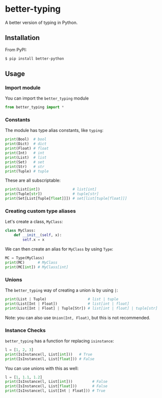 # better-typing
A better version of typing in Python.

## Installation

From PyPI:

```zsh
$ pip install better-python
```

## Usage

### Import module

You can import the `better_typing` module

```python
from better_typing import *
```

### Constants

The module has type alias constants, like `typing`:

```python
print(Bool)  # bool
print(Dict)  # dict
print(Float) # float
print(Int)   # int
print(List)  # list
print(Set)   # set
print(Str)   # str
print(Tuple) # tuple
```

These are all subscriptable:

```python
print(List[int])               # list[int]
print(Tuple[str])              # tuple[str]
print(Set[List[Tuple[float]]]) # set[list[tuple[float]]]
```

### Creating custom type aliases

Let's create a class, `MyClass`:

```python
class MyClass:
    def __init__(self, x):
        self.x = x
```

We can then create an alias for `MyClass` by using `Type`:

```python
MC = Type(MyClass)
print(MC)      # MyClass
print(MC[int]) # MyClass[int]
```

### Unions

The `better_typing` way of creating a union is by using `|`:

```python
print(List | Tuple)                   # list | tuple
print(List[Int | Float])              # list[int | float]
print(List[Int | Float] | Tuple[Str]) # list[int | float] | tuple[str]
```

Note: you can also use `Union(Int, Float)`, but this is not recommended.

### Instance Checks

`better_typing` has a function for replacing `isinstance`:

```python
l = [1, 2, 3]
print(IsInstance(l, List[int]))   # True
print(IsInstance(l, List[float])) # False
```

You can use unions with this as well:

```python
l = [1, 1.1, 1.2]
print(IsInstance(l, List[int]))         # False
print(IsInstance(l, List[float]))       # False
print(IsInstance(l, List[Int | Float])) # True
```
